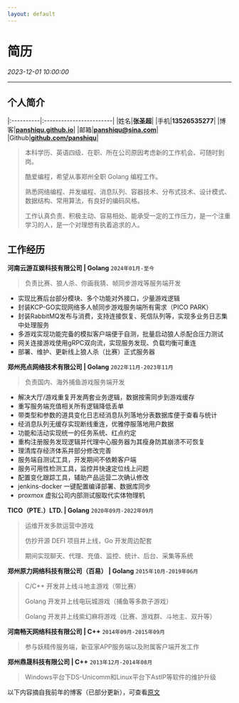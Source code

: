 ```yaml
---
layout: default
---
```


# 简历
_2023-12-01 10:00:00_

* * *

## 个人简介

|:----------|:------------------------|
|姓名|**张圣超**|
|手机|**13526535277**|
|博客|**[panshiqu.github.io](https://panshiqu.github.io)**|
|邮箱|**[panshiqu@sina.com](mailto:panshiqu@sina.com)**|
|Github|**[github.com/panshiqu](https://github.com/panshiqu)**|

> 本科学历、英语四级、在职、所在公司原因考虑新的工作机会、可随时到岗。
>
> 酷爱编程，希望从事郑州全职 Golang 编程工作。
>
> 熟悉网络编程、并发编程、消息队列、容器技术、分布式技术、设计模式、数据结构、常用算法，有良好的编码风格。
>
> 工作认真负责、积极主动、容易相处、能承受一定的工作压力，是一个注重学习的人，是一个对理想有执着追求的人。

## 工作经历
**河南云游互娱科技有限公司 | Golang** `2024年01月-至今`
> 负责比赛、狼人杀、你画我猜、帧同步游戏等服务端开发
* 实现比赛后台部分模块、多个功能对外接口，少量游戏逻辑
* 封装KCP-GO实现网络多人帧同步游戏服务端所有需求（PICO PARK）
* 封装RabbitMQ发布与消费，支持连接恢复、死信队列等，实现多业务日志集中处理服务
* 多游戏实现功能完备的模拟客户端便于自测，批量启动狼人杀配合压力测试
* 网关连接游戏使用gRPC双向流，实现服务发现、负载均衡可重连
* 部署、维护、更新线上狼人杀（比赛）正式服务器

**郑州亮点网络技术有限公司 | Golang** `2022年11月-2023年11月`
> 负责国内、海外捕鱼游戏服务端开发
* 解决大厅/游戏重复开发两套业务逻辑，数据按需同步到游戏缓存
* 重写服务端充值相关所有逻辑降低丢单
* 带类型和参数的道具变化日志经消息队列落地分表数据库便于查看与统计
* 经消息队列无缓存实现断线重连，优雅停服落地用户数据
* 功能和活动实现统一的任务系统、红点约定
* 重构注册服务发现逻辑并代理中心服务器为其瘦身防其崩溃不可恢复
* 理清库存经济体系并部分修改完善
* 服务端自测试工具，开发期间不依赖客户端
* 服务可用性检测工具，监控并快速定位线上问题
* 配置变化跟踪工具，辅助产品运营二次确认修改
* jenkins-docker 一键配置编译部署、数据库同步
* proxmox 虚拟公司内部测试服取代实体物理机

**TICO（PTE.）LTD. | Golang** `2020年09月-2022年09月`
> 运维开发多款运营中游戏
>
> 仿抄开源 DEFI 项目并上线，Go 开发周边配套
>
> 期间实现聊天、代理、充值、监控、统计、后台、采集等系统

**郑州原力网络科技有限公司（百易） | Golang** `2015年10月-2019年06月`
> C/C++ 开发并上线斗地主游戏（带比赛）
>
> Golang 开发并上线电玩城游戏（捕鱼等多款子游戏）
>
> Golang 开发并上线紫幻麻将游戏（比赛、游戏群、斗地主、双升等）

**河南畅天网络科技有限公司 | C++** `2014年09月-2015年09月`
> 参与妖精传服务端，新亚家APP服务端以及附属客户端开发工作

**郑州鼎晟科技有限公司 | C++** `2013年12月-2014年08月`
> Windows平台下DS-Unicomm和Linux平台下AstIP等软件的维护升级

以下内容摘自我前年的博客（已部分更新），可查看[原文](085.html)
